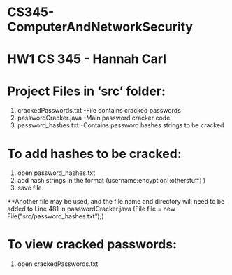 # CS345-ComputerAndNetworkSecurity
# HW1 CS 345 - Hannah Carl

# Project Files in ‘src’ folder:
1) crackedPasswords.txt 
	-File contains cracked passwords
2) passwordCracker.java
	-Main password cracker code
3) password_hashes.txt
	-Contains password hashes strings to be cracked

# To add hashes to be cracked:
1) open password_hashes.txt 
2) add hash strings in the format (username:encyption[:otherstuff] )
3) save file

**Another file may be used, and the file name and directory will need to be added to Line 481 in passwordCracker.java (File file = new File("src/password_hashes.txt”);)

# To view cracked passwords:
1) open crackedPasswords.txt
